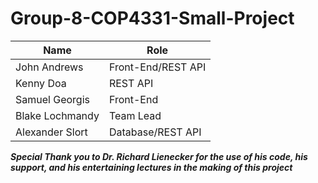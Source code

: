 # Group-8-COP4331-Small-Project

|Name|Role|
|----|----|
|John Andrews|Front-End/REST API|
|Kenny Doa|REST API|
|Samuel Georgis|Front-End|
|Blake Lochmandy|Team Lead|
|Alexander Slort|Database/REST API|

***Special Thank you to Dr. Richard Lienecker for the use of his code, his support, and his entertaining lectures in the making of this project***


